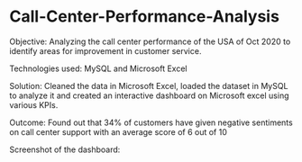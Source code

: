 # Call-Center-Performance-Analysis

Objective: Analyzing the call center performance of the USA of Oct 2020 to identify areas for improvement in customer service.

Technologies used: MySQL and Microsoft Excel

Solution: Cleaned the data in Microsoft Excel, loaded the dataset in MySQL to analyze it and created an interactive dashboard on Microsoft excel using various KPIs.

Outcome: Found out that 34% of customers have given negative sentiments on call center support with an average score of 6 out of 10

Screenshot of the dashboard:


